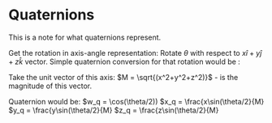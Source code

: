 # Quaternions
This is a note for what quaternions represent. 

Get the rotation in axis-angle representation: 
Rotate $\theta$ with respect to $x\hat{i}+y\hat{j}+z\hat{k}$ vector. 
Simple quaternion conversion for that rotation would be :

Take the unit vector of this axis: 
$M = \sqrt{(x^2+y^2+z^2)}$ - is the magnitude of this vector. 

Quaternion would be:
$w_q = \cos(\theta/2))
$x_q = \frac{x\sin(\theta/2}{M}
$y_q = \frac{y\sin(\theta/2}{M}
$z_q = \frac{z\sin(\theta/2}{M}


